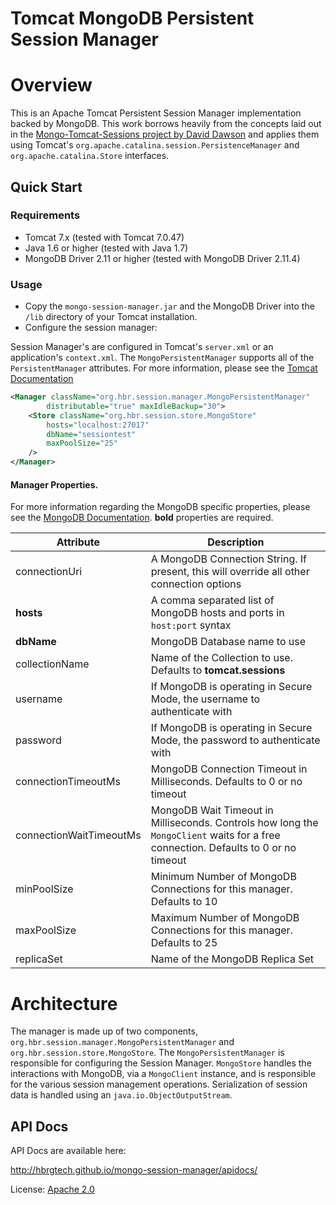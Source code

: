 Tomcat MongoDB Persistent Session Manager
=====================

# Overview

This is an Apache Tomcat Persistent Session Manager implementation backed by MongoDB.  This work borrows heavily from the concepts laid out in the [Mongo-Tomcat-Sessions project by David Dawson](https://github.com/naviance/Mongo-Tomcat-Sessions) and applies them using Tomcat's `org.apache.catalina.session.PersistenceManager` and `org.apache.catalina.Store` interfaces.

## Quick Start

### Requirements

*  Tomcat 7.x (tested with Tomcat 7.0.47)
*  Java 1.6 or higher (tested with Java 1.7)
*  MongoDB Driver 2.11 or higher (tested with MongoDB Driver 2.11.4)

### Usage

* Copy the `mongo-session-manager.jar` and the MongoDB Driver into the `/lib` directory of your Tomcat installation.
* Configure the session manager:

Session Manager's are configured in Tomcat's `server.xml` or an application's `context.xml`.  The `MongoPersistentManager` supports all of the `PersistentManager` attributes.  For more information, please see the [Tomcat Documentation](http://tomcat.apache.org/tomcat-7.0-doc/config/manager.html)

```xml
<Manager className="org.hbr.session.manager.MongoPersistentManager"
    	distributable="true" maxIdleBackup="30">
	<Store className="org.hbr.session.store.MongoStore"
		hosts="localhost:27017"
		dbName="sessiontest"
		maxPoolSize="25"
	/>
</Manager>
```

#### Manager Properties.

For more information regarding the MongoDB specific properties, please see the [MongoDB Documentation](http://docs.mongodb.org/manual/reference/connection-string/).  **bold** properties are required.

 Attribute | Description |
 --------- | ----------- |
 connectionUri | A MongoDB Connection String.  If present, this will override all other connection options
 **hosts** | A comma separated list of MongoDB hosts and ports in `host:port` syntax 
 **dbName** | MongoDB Database name to use 
 collectionName | Name of the Collection to use.  Defaults to **tomcat.sessions** 
 username | If MongoDB is operating in Secure Mode, the username to authenticate with 
 password | If MongoDB is operating in Secure Mode, the password to authenticate with 
 connectionTimeoutMs | MongoDB Connection Timeout in Milliseconds.  Defaults to 0 or no timeout 
 connectionWaitTimeoutMs | MongoDB Wait Timeout in Milliseconds.  Controls how long the `MongoClient` waits for a free connection.  Defaults to 0 or no timeout 
 minPoolSize | Minimum Number of MongoDB Connections for this manager.  Defaults to 10 
 maxPoolSize | Maximum Number of MongoDB Connections for this manager.  Defaults to 25 
 replicaSet | Name of the MongoDB Replica Set 


# Architecture
The manager is made up of two components, `org.hbr.session.manager.MongoPersistentManager` and `org.hbr.session.store.MongoStore`.  The `MongoPersistentManager` is responsible for configuring the Session Manager. `MongoStore` handles the interactions with MongoDB, via a `MongoClient` instance, and is responsible for the various session management operations.  Serialization of session data is handled using an `java.io.ObjectOutputStream`.

## API Docs
API Docs are available here:

http://hbrgtech.github.io/mongo-session-manager/apidocs/

License: [Apache 2.0](http://www.apache.org/licenses/LICENSE-2.0.txt)

